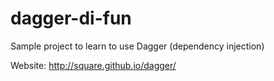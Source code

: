 dagger-di-fun
=============

Sample project to learn to use Dagger (dependency injection)

Website: http://square.github.io/dagger/
